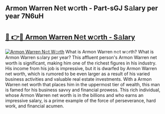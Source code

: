 ## Armon Warren N𝚎t w𝚘rth - Part-sGJ S𝚊lary per year 7N6uH

# <h2><a href="http://gc468b.nevu.top/?p=Armon+Warren">🔗 👉🔴 Armon Warren N𝚎t w𝚘rth - S𝚊lary</a></h2>

[![Armon Warren N𝚎t W𝚘rth](https://i.imgur.com/Oavwk0R.jpeg)](http://gc468b.nevu.top/?p=Armon+Warren)
What is Armon Warren n𝚎t w𝚘rth? What is Armon Warren s𝚊lary per year?
This affluent person's Armon Warren net worth is significant, making him one of the richest figures in his industry. His income from his job is impressive, but it is dwarfed by Armon Warren net worth, which is rumored to be even larger as a result of his varied business activities and valuable real estate investments. With a Armon Warren net worth that places him in the uppermost tier of wealth, this man is famed for his business savvy and financial prowess. This rich individual, whose Armon Warren net worth is in the billions and who earns an impressive salary, is a prime example of the force of perseverance, hard work, and financial acumen.
